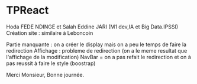 # TPReact
Hoda FEDE NDINGE et Salah Eddine JARI (M1 dev,IA et Big Data.IPSSI) 
Création site : similaire à Leboncoin


Partie manquante : on a créer le display mais on a peu le temps de faire la redirection
Affichage : probleme de redirection (on a le meme resultat que l'affichage de la modification)
NavBar = on a pas refait le redirection et on à pas reussit à faire le style (boostrap)


Merci Monsieur, 
Bonne journée. 
